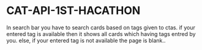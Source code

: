 # CAT-API-1ST-HACATHON
In search bar you have to search cards based on tags given to ctas.
if your entered tag is available then it shows all cards which having tags entred by you.
else, if your entered tag is not available the page is blank..
